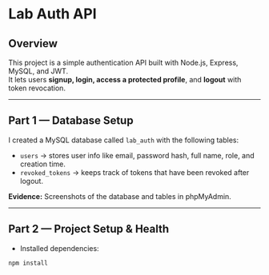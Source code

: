 # Lab Auth API

## Overview

This project is a simple authentication API built with Node.js, Express, MySQL, and JWT.  
It lets users **signup, login, access a protected profile**, and **logout** with token revocation.

---

## Part 1 — Database Setup

I created a MySQL database called `lab_auth` with the following tables:

- `users` → stores user info like email, password hash, full name, role, and creation time.
- `revoked_tokens` → keeps track of tokens that have been revoked after logout.

**Evidence:** Screenshots of the database and tables in phpMyAdmin.

---

## Part 2 — Project Setup & Health

- Installed dependencies:

```bash
npm install
```
